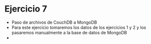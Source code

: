 # Ejercicio 7

* Paso de archivos de CouchDB a MongoDB
* Para este ejercicio tomaremos los datos de los ejercicios 1 y 2 y los pasaremos manualmente a la base de datos de MongoDB
* 

